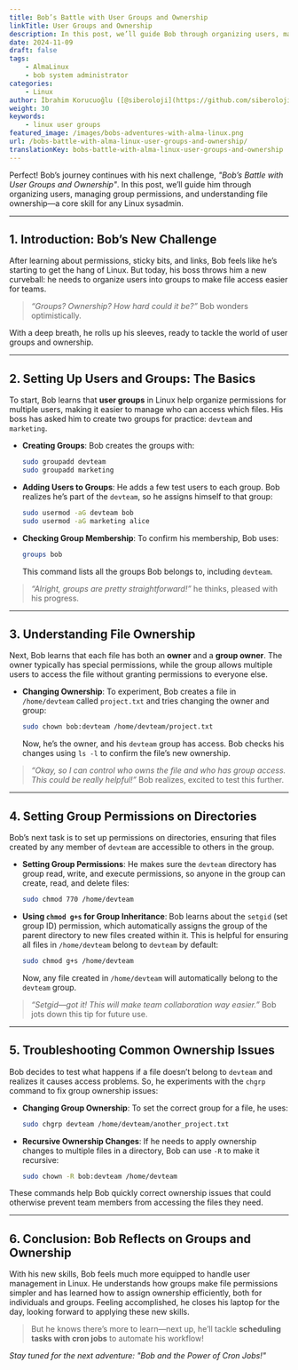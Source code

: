 ```yaml
---
title: Bob’s Battle with User Groups and Ownership
linkTitle: User Groups and Ownership
description: In this post, we’ll guide Bob through organizing users, managing group permissions, and understanding file ownership—a core skill for any Linux sysadmin.
date: 2024-11-09
draft: false
tags:
    - AlmaLinux
    - bob system administrator
categories:
    - Linux
author: İbrahim Korucuoğlu ([@siberoloji](https://github.com/siberoloji))
weight: 30
keywords:
    - linux user groups
featured_image: /images/bobs-adventures-with-alma-linux.png
url: /bobs-battle-with-alma-linux-user-groups-and-ownership/
translationKey: bobs-battle-with-alma-linux-user-groups-and-ownership
---
```


Perfect! Bob’s journey continues with his next challenge, *"Bob’s Battle with User Groups and Ownership"*. In this post, we’ll guide him through organizing users, managing group permissions, and understanding file ownership—a core skill for any Linux sysadmin.

---

## 1. Introduction: Bob’s New Challenge

After learning about permissions, sticky bits, and links, Bob feels like he’s starting to get the hang of Linux. But today, his boss throws him a new curveball: he needs to organize users into groups to make file access easier for teams.

> *“Groups? Ownership? How hard could it be?”* Bob wonders optimistically.

With a deep breath, he rolls up his sleeves, ready to tackle the world of user groups and ownership.

---

## 2. Setting Up Users and Groups: The Basics

To start, Bob learns that **user groups** in Linux help organize permissions for multiple users, making it easier to manage who can access which files. His boss has asked him to create two groups for practice: `devteam` and `marketing`.

- **Creating Groups**: Bob creates the groups with:

    ```bash
    sudo groupadd devteam
    sudo groupadd marketing
    ```

- **Adding Users to Groups**: He adds a few test users to each group. Bob realizes he’s part of the `devteam`, so he assigns himself to that group:

    ```bash
    sudo usermod -aG devteam bob
    sudo usermod -aG marketing alice
    ```

- **Checking Group Membership**: To confirm his membership, Bob uses:

    ```bash
    groups bob
    ```

    This command lists all the groups Bob belongs to, including `devteam`.

> *“Alright, groups are pretty straightforward!”* he thinks, pleased with his progress.

---

## 3. Understanding File Ownership

Next, Bob learns that each file has both an **owner** and a **group owner**. The owner typically has special permissions, while the group allows multiple users to access the file without granting permissions to everyone else.

- **Changing Ownership**: To experiment, Bob creates a file in `/home/devteam` called `project.txt` and tries changing the owner and group:

    ```bash
    sudo chown bob:devteam /home/devteam/project.txt
    ```

    Now, he’s the owner, and his `devteam` group has access. Bob checks his changes using `ls -l` to confirm the file’s new ownership.

> *“Okay, so I can control who owns the file and who has group access. This could be really helpful!”* Bob realizes, excited to test this further.

---

## 4. Setting Group Permissions on Directories

Bob’s next task is to set up permissions on directories, ensuring that files created by any member of `devteam` are accessible to others in the group.

- **Setting Group Permissions**: He makes sure the `devteam` directory has group read, write, and execute permissions, so anyone in the group can create, read, and delete files:

    ```bash
    sudo chmod 770 /home/devteam
    ```

- **Using `chmod g+s` for Group Inheritance**: Bob learns about the `setgid` (set group ID) permission, which automatically assigns the group of the parent directory to new files created within it. This is helpful for ensuring all files in `/home/devteam` belong to `devteam` by default:

    ```bash
    sudo chmod g+s /home/devteam
    ```

    Now, any file created in `/home/devteam` will automatically belong to the `devteam` group.

> *“Setgid—got it! This will make team collaboration way easier.”* Bob jots down this tip for future use.

---

## 5. Troubleshooting Common Ownership Issues

Bob decides to test what happens if a file doesn’t belong to `devteam` and realizes it causes access problems. So, he experiments with the `chgrp` command to fix group ownership issues:

- **Changing Group Ownership**: To set the correct group for a file, he uses:

    ```bash
    sudo chgrp devteam /home/devteam/another_project.txt
    ```

- **Recursive Ownership Changes**: If he needs to apply ownership changes to multiple files in a directory, Bob can use `-R` to make it recursive:

    ```bash
    sudo chown -R bob:devteam /home/devteam
    ```

These commands help Bob quickly correct ownership issues that could otherwise prevent team members from accessing the files they need.

---

## 6. Conclusion: Bob Reflects on Groups and Ownership

With his new skills, Bob feels much more equipped to handle user management in Linux. He understands how groups make file permissions simpler and has learned how to assign ownership efficiently, both for individuals and groups. Feeling accomplished, he closes his laptop for the day, looking forward to applying these new skills.

> But he knows there’s more to learn—next up, he’ll tackle **scheduling tasks with cron jobs** to automate his workflow!

*Stay tuned for the next adventure: "Bob and the Power of Cron Jobs!"*
